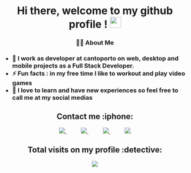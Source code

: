 <h1 align="center"> Hi there, welcome to my github profile !  <img src="https://raw.githubusercontent.com/iampavangandhi/iampavangandhi/master/gifs/Hi.gif" width="30px"</h1>

<h3 align = "center">👩‍💻 About Me <h3>


<body>
<p>	
<ul type= "square"> <li> 🔭 I work as developer at cantoporto on web, desktop and mobile projects as a Full Stack Developer.</li>
<li>⚡ Fun facts : in my free time I like to workout and play video games</li>
<li>💬 I love to learn and have new experiences so feel free to call me at my social medias</li> 
</ul>	
</p>	
</body>

<h2 align = "center"> Contact me :iphone: </h2>

<p align="center">
        <a href="https://www.facebook.com/guilherme.cavenaghi" target = "blank">
        <img  src="https://img.shields.io/badge/facebook-%230027B5?&style=for-the-badge&logo=facebook&logoColor=white&link=mailto:https://www.facebook.com/guilherme.cavenaghi">
    </a>
    &nbsp;&nbsp;&nbsp;&nbsp;&nbsp;&nbsp;&nbsp;&nbsp;&nbsp;
    <a href="https://github.com/Guilherme-del" target = "blank">
        <img  src="https://img.shields.io/badge/github-%23100000.svg?&style=for-the-badge&logo=github&logoColor=white&link=mailto:https://github.com/https://github.com/Guilherme-del">
    </a>
    &nbsp;&nbsp;&nbsp;&nbsp;&nbsp;&nbsp;&nbsp;&nbsp;&nbsp;
    <a href="mailto:guilherme.cavenaghi@alunos.fho.edu.br" target = "blank">
        <img src="https://img.shields.io/badge/gmail-D14836?&style=for-the-badge&logo=gmail&logoColor=white&link=mailto:guilherme.cavenaghi@alunos.fho.edu.br">
    </a>
    &nbsp;&nbsp;&nbsp;&nbsp;&nbsp;&nbsp;&nbsp;&nbsp;&nbsp;
    <a href="https://www.linkedin.com/in/guilherme-cavenaghi-589166166/" target = "blank">
        <img src="https://img.shields.io/badge/linkedin-%230077B5.svg?&style=for-the-badge&logo=linkedin&logoColor=white&link=mailto:https://www.linkedin.com/in/guilherme-cavenaghi-589166166/">
    </a>
</p>

<p align="center"> 

  <h2 align = "center">Total visits on my profile :detective: <br></h2>
 <p align="center"> 
   <img alingn="center" src="https://profile-counter.glitch.me/Guilherme-del/count.svg" />
 </p>

<!--
*Guilherme-del/cavenaghi-dev** is a ✨ _special_ ✨ repository because its `README.md` (this file) appears on your GitHub profile.
